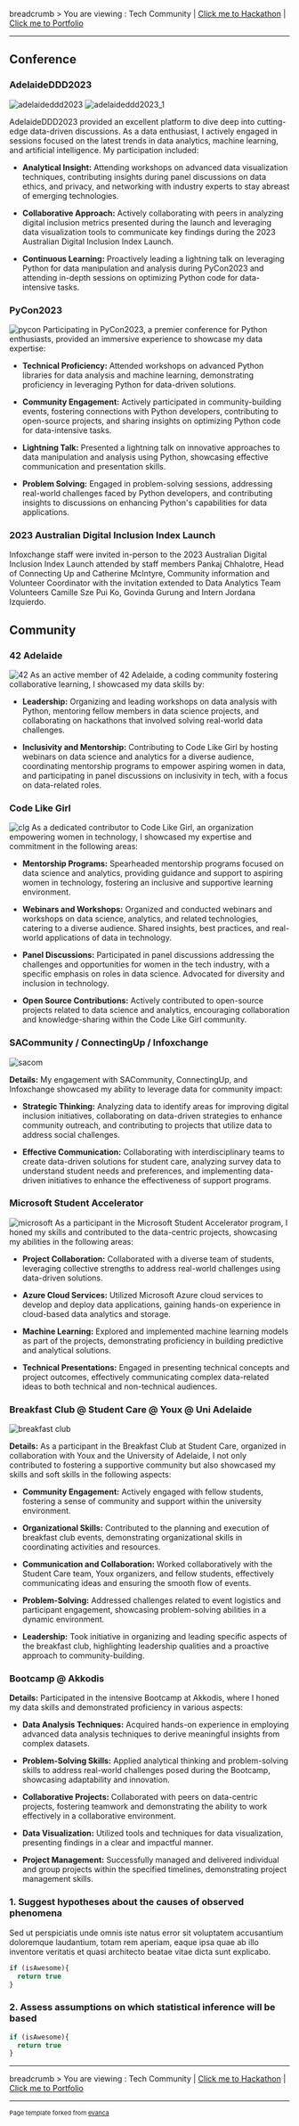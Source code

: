 breadcrumb > You are viewing : Tech Community | [Click me to Hackathon](/Hackathon.md) | [Click me to Portfolio](/index.md) 

---
## Conference
### AdelaideDDD2023
![adelaideddd2023](images/adlddd.jpg)
![adelaideddd2023_1](images/adlddd1.jpg)

AdelaideDDD2023 provided an excellent platform to dive deep into cutting-edge data-driven discussions. As a data enthusiast, I actively engaged in sessions focused on the latest trends in data analytics, machine learning, and artificial intelligence. My participation included:

- **Analytical Insight:** Attending workshops on advanced data visualization techniques, contributing insights during panel discussions on data ethics, and privacy, and networking with industry experts to stay abreast of emerging technologies.

- **Collaborative Approach:** Actively collaborating with peers in analyzing digital inclusion metrics presented during the launch and leveraging data visualization tools to communicate key findings during the 2023 Australian Digital Inclusion Index Launch.

- **Continuous Learning:** Proactively leading a lightning talk on leveraging Python for data manipulation and analysis during PyCon2023 and attending in-depth sessions on optimizing Python code for data-intensive tasks.

### PyCon2023
![pycon](images/pycon.jpg)
Participating in PyCon2023, a premier conference for Python enthusiasts, provided an immersive experience to showcase my data expertise:

- **Technical Proficiency:** Attended workshops on advanced Python libraries for data analysis and machine learning, demonstrating proficiency in leveraging Python for data-driven solutions.

- **Community Engagement:** Actively participated in community-building events, fostering connections with Python developers, contributing to open-source projects, and sharing insights on optimizing Python code for data-intensive tasks.

- **Lightning Talk:** Presented a lightning talk on innovative approaches to data manipulation and analysis using Python, showcasing effective communication and presentation skills.

- **Problem Solving:** Engaged in problem-solving sessions, addressing real-world challenges faced by Python developers, and contributing insights to discussions on enhancing Python's capabilities for data applications.


###  2023 Australian Digital Inclusion Index Launch
Infoxchange staff were invited in-person to the 2023 Australian Digital Inclusion Index Launch attended by staff members Pankaj Chhalotre, Head of Connecting Up and Catherine McIntyre, Community information and Volunteer Coordinator with the invitation extended to Data Analytics Team Volunteers Camille Sze Pui Ko, Govinda Gurung and Intern Jordana Izquierdo.

## Community
### 42 Adelaide

![42]()
As an active member of 42 Adelaide, a coding community fostering collaborative learning, I showcased my data skills by:

- **Leadership:** Organizing and leading workshops on data analysis with Python, mentoring fellow members in data science projects, and collaborating on hackathons that involved solving real-world data challenges.

- **Inclusivity and Mentorship:** Contributing to Code Like Girl by hosting webinars on data science and analytics for a diverse audience, coordinating mentorship programs to empower aspiring women in data, and participating in panel discussions on inclusivity in tech, with a focus on data-related roles.


### Code Like Girl
![clg](/images/clg.jpg) 
As a dedicated contributor to Code Like Girl, an organization empowering women in technology, I showcased my expertise and commitment in the following areas:

- **Mentorship Programs:** Spearheaded mentorship programs focused on data science and analytics, providing guidance and support to aspiring women in technology, fostering an inclusive and supportive learning environment.

- **Webinars and Workshops:** Organized and conducted webinars and workshops on data science, analytics, and related technologies, catering to a diverse audience. Shared insights, best practices, and real-world applications of data in technology.

- **Panel Discussions:** Participated in panel discussions addressing the challenges and opportunities for women in the tech industry, with a specific emphasis on roles in data science. Advocated for diversity and inclusion in technology.

- **Open Source Contributions:** Actively contributed to open-source projects related to data science and analytics, encouraging collaboration and knowledge-sharing within the Code Like Girl community.


### SACommunity / ConnectingUp / Infoxchange

![sacom](/images/sacom.jpg)

**Details:**
My engagement with SACommunity, ConnectingUp, and Infoxchange showcased my ability to leverage data for community impact:

- **Strategic Thinking:** Analyzing data to identify areas for improving digital inclusion initiatives, collaborating on data-driven strategies to enhance community outreach, and contributing to projects that utilize data to address social challenges.

- **Effective Communication:** Collaborating with interdisciplinary teams to create data-driven solutions for student care, analyzing survey data to understand student needs and preferences, and implementing data-driven initiatives to enhance the effectiveness of support programs.


### Microsoft Student Accelerator
![microsoft](/images/microsoft.jpeg) 
As a participant in the Microsoft Student Accelerator program, I honed my skills and contributed to the data-centric projects, showcasing my abilities in the following areas:

- **Project Collaboration:** Collaborated with a diverse team of students, leveraging collective strengths to address real-world challenges using data-driven solutions.

- **Azure Cloud Services:** Utilized Microsoft Azure cloud services to develop and deploy data applications, gaining hands-on experience in cloud-based data analytics and storage.

- **Machine Learning:** Explored and implemented machine learning models as part of the projects, demonstrating proficiency in building predictive and analytical solutions.

- **Technical Presentations:** Engaged in presenting technical concepts and project outcomes, effectively communicating complex data-related ideas to both technical and non-technical audiences.


### Breakfast Club @ Student Care @ Youx @ Uni Adelaide

![breakfast club](/images/bfc.jpg)

**Details:**
As a participant in the Breakfast Club at Student Care, organized in collaboration with Youx and the University of Adelaide, I not only contributed to fostering a supportive community but also showcased my skills and soft skills in the following aspects:

- **Community Engagement:** Actively engaged with fellow students, fostering a sense of community and support within the university environment.

- **Organizational Skills:** Contributed to the planning and execution of breakfast club events, demonstrating organizational skills in coordinating activities and resources.

- **Communication and Collaboration:** Worked collaboratively with the Student Care team, Youx organizers, and fellow students, effectively communicating ideas and ensuring the smooth flow of events.

- **Problem-Solving:** Addressed challenges related to event logistics and participant engagement, showcasing problem-solving abilities in a dynamic environment.

- **Leadership:** Took initiative in organizing and leading specific aspects of the breakfast club, highlighting leadership qualities and a proactive approach to community-building.

### Bootcamp @ Akkodis 
**Details:**
Participated in the intensive Bootcamp at Akkodis, where I honed my data skills and demonstrated proficiency in various aspects:

- **Data Analysis Techniques:** Acquired hands-on experience in employing advanced data analysis techniques to derive meaningful insights from complex datasets.

- **Problem-Solving Skills:** Applied analytical thinking and problem-solving skills to address real-world challenges posed during the Bootcamp, showcasing adaptability and innovation.

- **Collaborative Projects:** Collaborated with peers on data-centric projects, fostering teamwork and demonstrating the ability to work effectively in a collaborative environment.

- **Data Visualization:** Utilized tools and techniques for data visualization, presenting findings in a clear and impactful manner.

- **Project Management:** Successfully managed and delivered individual and group projects within the specified timelines, demonstrating project management skills.

### 1. Suggest hypotheses about the causes of observed phenomena

Sed ut perspiciatis unde omnis iste natus error sit voluptatem accusantium doloremque laudantium, totam rem aperiam, eaque ipsa quae ab illo inventore veritatis et quasi architecto beatae vitae dicta sunt explicabo. 

```javascript
if (isAwesome){
  return true
}
```

### 2. Assess assumptions on which statistical inference will be based

```javascript
if (isAwesome){
  return true
}
```

---
breadcrumb > You are viewing : Tech Community | [Click me to Hackathon](/Hackathon.md) | [Click me to Portfolio](/index.md) 

---
<p style="font-size:11px">Page template forked from <a href="https://github.com/evanca/quick-portfolio">evanca</a></p>
<!-- Remove above link if you don't want to attribute -->


